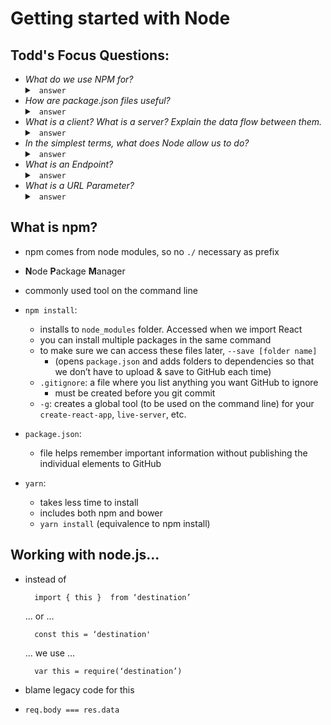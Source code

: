 # Getting started with Node

## Todd's Focus Questions:
- _What do we use NPM for?_
    <details>
    <summary> <code> answer </code> </summary>
    </details>
- _How are package.json files useful?_
    <details>
    <summary> <code> answer </code> </summary>
    </details>
- _What is a client? What is a server? Explain the data flow between them._
    <details>
    <summary> <code> answer </code> </summary>
    </details>
- _In the simplest terms, what does Node allow us to do?_
    <details>
    <summary> <code> answer </code> </summary>
    </details>
- _What is an Endpoint?_
    <details>
    <summary> <code> answer </code> </summary>
    </details>
- _What is a URL Parameter?_
    <details>
    <summary> <code> answer </code> </summary>
    </details>

## What is npm? 
- npm comes from node modules, so no `./` necessary as prefix
- **N**ode **P**ackage **M**anager
- commonly used tool on the command line

- `npm install`: 
    - installs to `node_modules` folder. Accessed when we import React
    - you can install multiple packages in the same command
    - to make sure we can access these files later, `--save [folder name]` 
        + (opens `package.json` and adds folders to dependencies so that we don’t have to upload & save to GitHub each time)    
    - `.gitignore`: a file where you list anything you want GitHub to ignore 
        - must be created before you git commit
    - `-g`: creates a global tool (to be used on the command line) for your `create-react-app`, `live-server`, etc.

- `package.json`:
    - file helps remember important information without publishing the individual elements to GitHub
                
- `yarn`:
    - takes less time to install  
    - includes both npm and bower
    - `yarn install` (equivalence to npm install)

## Working with node.js...
+ instead of 
  ```
    import { this }  from ‘destination’ 
  ```
    ... or ...
  ```
    const this = ‘destination' 
  ```
    ... we use ...
  ```
    var this = require(‘destination’)
  ```
- blame legacy code for this

- `req.body === res.data`